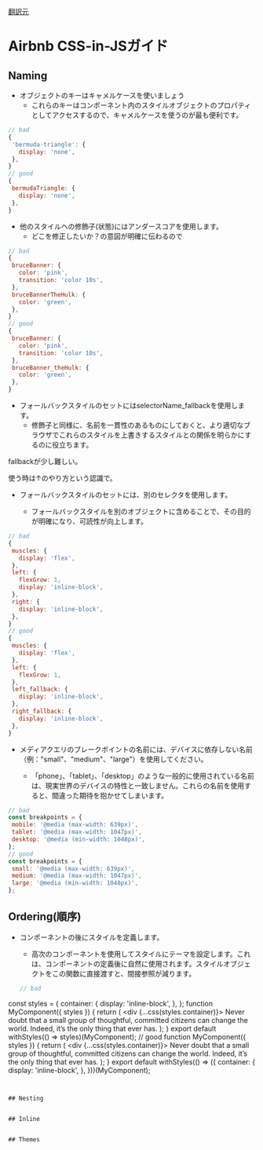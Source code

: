 [翻訳元](https://github.com/airbnb/javascript/tree/master/css-in-javascript)

# Airbnb CSS-in-JSガイド

## Naming

- オブジェクトのキーはキャメルケースを使いましょう
  - これらのキーはコンポーネント内のスタイルオブジェクトのプロパティとしてアクセスするので、キャメルケースを使うのが最も便利です。

 ```js
 // bad
{
  'bermuda-triangle': {
    display: 'none',
  },
}
// good
{
  bermudaTriangle: {
    display: 'none',
  },
}
 ```
 
- 他のスタイルへの修飾子(状態)にはアンダースコアを使用します。
   - どこを修正したいか？の意図が明確に伝わるので

 ```js
 // bad
{
  bruceBanner: {
    color: 'pink',
    transition: 'color 10s',
  },
  bruceBannerTheHulk: {
    color: 'green',
  },
}
// good
{
  bruceBanner: {
    color: 'pink',
    transition: 'color 10s',
  },
  bruceBanner_theHulk: {
    color: 'green',
  },
}
 ```

- フォールバックスタイルのセットにはselectorName_fallbackを使用します。
  - 修飾子と同様に、名前を一貫性のあるものにしておくと、より適切なブラウザでこれらのスタイルを上書きするスタイルとの関係を明らかにするのに役立ちます。
 
fallbackが少し難しい。

使う時は↑のやり方という認識で。
 
- フォールバックスタイルのセットには、別のセレクタを使用します。

  - フォールバックスタイルを別のオブジェクトに含めることで、その目的が明確になり、可読性が向上します。 
 
 ```js
// bad
{
  muscles: {
    display: 'flex',
  },
  left: {
    flexGrow: 1,
    display: 'inline-block',
  },
  right: {
    display: 'inline-block',
  },
}
// good
{
  muscles: {
    display: 'flex',
  },
  left: {
    flexGrow: 1,
  },
  left_fallback: {
    display: 'inline-block',
  },
  right_fallback: {
    display: 'inline-block',
  },
}
 ```

- メディアクエリのブレークポイントの名前には、デバイスに依存しない名前（例："small"、"medium"、"large"）を使用してください。

  - 「phone」、「tablet」、「desktop」のような一般的に使用されている名前は、現実世界のデバイスの特性と一致しません。これらの名前を使用すると、間違った期待を抱かせてしまいます。
 
 ```js
 // bad
const breakpoints = {
  mobile: '@media (max-width: 639px)',
  tablet: '@media (max-width: 1047px)',
  desktop: '@media (min-width: 1048px)',
};
// good
const breakpoints = {
  small: '@media (max-width: 639px)',
  medium: '@media (max-width: 1047px)',
  large: '@media (min-width: 1048px)',
};
 ```
 
## Ordering(順序)

- コンポーネントの後にスタイルを定義します。 
  - 高次のコンポーネントを使用してスタイルにテーマを設定します。これは、コンポーネントの定義後に自然に使用されます。スタイルオブジェクトをこの関数に直接渡すと、間接参照が減ります。

  ```js
  // bad
const styles = {
  container: {
    display: 'inline-block',
  },
};
function MyComponent({ styles }) {
  return (
    <div {...css(styles.container)}>
      Never doubt that a small group of thoughtful, committed citizens can
      change the world. Indeed, it’s the only thing that ever has.
    </div>
  );
}
export default withStyles(() => styles)(MyComponent);
// good
function MyComponent({ styles }) {
  return (
    <div {...css(styles.container)}>
      Never doubt that a small group of thoughtful, committed citizens can
      change the world. Indeed, it’s the only thing that ever has.
    </div>
  );
}
export default withStyles(() => ({
  container: {
    display: 'inline-block',
  },
}))(MyComponent);
  ```


## Nesting


## Inline


## Themes